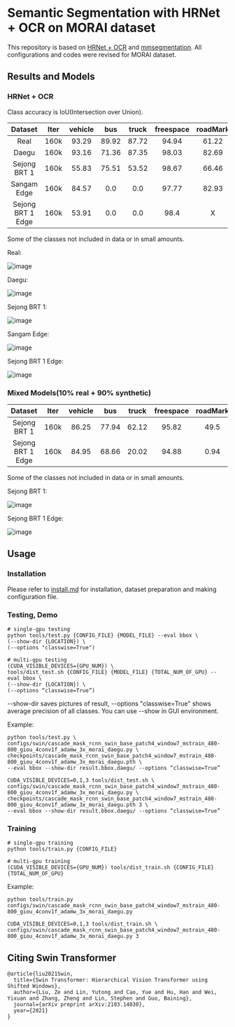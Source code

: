 # Semantic Segmentation with HRNet + OCR on MORAI dataset

This repository is based on [HRNet + OCR](https://github.com/HRNet/HRNet-Semantic-Segmentation) and [mmsegmentation](https://github.com/open-mmlab/mmsegmentation). All configurations and codes were revised for MORAI dataset.

## Results and Models

### HRNet + OCR

Class accuracy is IoU(Intersection over Union).

| Dataset | Iter | vehicle | bus | truck | freespace | roadMark | whiteLane | yellowLane | trafficSign | fence | background | config | log | model |
| :---: | :---: | :---: | :---: | :---: | :---: | :---: | :---: | :---: | :---: | :---: | :---: | :---: | :---: | :---: |
| Real | 160k | 93.29 | 89.92 | 87.72 | 94.94 | 61.22 | 87.81 | 79.86 | 66.3 | 91.08 | 97.85 | [config](configs/ocrnet/ocrnet_hr48_512x1024_160k_morai_real.py) | [log](https://drive.google.com/file/d/1mlQ0PNpR6onGbAYglsb5qQkZ8w7acRdK/view?usp=share_link) | [model] |
| Daegu | 160k | 93.16 | 71.36 | 87.35 | 98.03 | 82.69 | 83.64 | 84.3 | 71.6 | 83.87 | 99.58 | [config](configs/ocrnet/ocrnet_hr48_512x1024_160k_morai_daegu.py) | [log](https://drive.google.com/file/d/1t1xb1mEck7aoTTl-186CcXwSIMzu4Y1S/view?usp=share_link) | [model] |
| Sejong BRT 1 | 160k | 55.83 | 75.51 | 53.52 | 98.67 | 66.46 | 82.2 | 63.77 | 72.14 | X | 99.83 | [config](configs/ocrnet/ocrnet_hr48_512x1024_160k_morai_sejong_1.py) | [log](https://drive.google.com/file/d/13Qjd1q-fx2yS7KiZMVKHh_pdwiv-mjMW/view?usp=share_link) | [model] |
| Sangam Edge | 160k | 84.57 | 0.0 | 0.0 | 97.77 | 82.93 | 79.45 | 84.59 | 91.56 | 92.47 | 99.03 | [config](configs/ocrnet/ocrnet_hr48_512x1024_160k_morai_sangam_edge.py) | [log](https://drive.google.com/file/d/1mHIskUGH0-CAmaZo3Is1HtZrc2k0NOyC/view?usp=share_link) | [model] |
| Sejong BRT 1 Edge | 160k | 53.91 | 0.0 | 0.0 | 98.4 | X | 92.01 | 35.98 | 0.0 | X | 99.56 | [config](configs/ocrnet/ocrnet_hr48_512x1024_160k_morai_sejong_1_edge.py) | [log](https://drive.google.com/file/d/133zjdQnpArwUgwNzlFYfAEZwLXKxXJVc/view?usp=share_link) | [model] |

Some of the classes not included in data or in small amounts.

Real:

![image](https://user-images.githubusercontent.com/121915405/210929946-148bd854-4aa6-469e-803e-36dff218f887.png)

Daegu:

![image](https://user-images.githubusercontent.com/121915405/210929969-534794ad-6216-4c73-b7e0-b76326502481.png)

Sejong BRT 1:

![image](https://user-images.githubusercontent.com/121915405/210930001-a051fca5-4fec-45fd-b1ab-19f0b5ac1673.png)

Sangam Edge:

![image](https://user-images.githubusercontent.com/121915405/210930026-1b9c79d0-468f-4daf-ac23-3730f2c01814.png)

Sejong BRT 1 Edge:

![image](https://user-images.githubusercontent.com/121915405/210930051-93fcef68-2afe-47a9-8abc-c90ebe41bcaf.png)

### Mixed Models(10% real + 90% synthetic)

| Dataset | Iter | vehicle | bus | truck | freespace | roadMark | whiteLane | yellowLane | trafficSign | fence | background | config | log | model |
| :---: | :---: | :---: | :---: | :---: | :---: | :---: | :---: | :---: | :---: | :---: | :---: | :---: | :---: | :---: |
| Sejong BRT 1 | 160k | 86.25 | 77.94 | 62.12 | 95.82 | 49.5 | 82.73 | 74.57 | 37.21 | 67.79 | 97.68 | [config](configs/ocrnet/ocrnet_hr48_512x1024_160k_morai_sejong_1_mix.py) | [log](https://drive.google.com/file/d/1yw89dC9GdyRMNJ_AjxT0m0z7y28DSj2T/view?usp=share_link) | [model] |
| Sejong BRT 1 Edge | 160k | 84.95 | 68.66 | 20.02 | 94.88 | 0.94 | 82.81 | 72.19 | 0.0 | 49.82 | 94.42 | [config](configs/ocrnet/ocrnet_hr48_512x1024_160k_morai_sejong_1_edge_mix.py) | [log](https://drive.google.com/file/d/1N1agPFDpaQZMC-7Jn0BZ8zeCHnkFhnWr/view?usp=share_link) | [model] |

Some of the classes not included in data or in small amounts.

Sejong BRT 1:

![image](https://user-images.githubusercontent.com/121915405/210933760-c69e0485-b3ca-46ff-9f21-64690ec652bb.png)

Sejong BRT 1 Edge:

![image](https://user-images.githubusercontent.com/121915405/210933781-21bbb65f-1c52-41aa-99eb-50a822c5ee11.png)

## Usage

### Installation

Please refer to [install.md](docs/install.md) for installation, dataset preparation and making configuration file.

### Testing, Demo
```
# single-gpu testing
python tools/test.py {CONFIG_FILE} {MODEL_FILE} --eval bbox \
(--show-dir {LOCATION}) \
(--options "classwise=True")

# multi-gpu testing
(CUDA_VISIBLE_DEVICES={GPU_NUM}) \
tools/dist_test.sh {CONFIG_FILE} {MODEL_FILE} {TOTAL_NUM_OF_GPU} --eval bbox \
(--show-dir {LOCATION}) \
(--options “classwise=True”)
```

--show-dir saves pictures of result, --options "classwise=True" shows average precision of all classes.
You can use --show in GUI environment.

Example:
```
python tools/test.py \
configs/swin/cascade_mask_rcnn_swin_base_patch4_window7_mstrain_480-800_giou_4conv1f_adamw_3x_morai_daegu.py \
checkpoints/cascade_mask_rcnn_swin_base_patch4_window7_mstrain_480-800_giou_4conv1f_adamw_3x_morai_daegu.pth \
--eval bbox --show-dir result.bbox.daegu/ --options “classwise=True”

CUDA_VISIBLE_DEVICES=0,1,3 tools/dist_test.sh \
configs/swin/cascade_mask_rcnn_swin_base_patch4_window7_mstrain_480-800_giou_4conv1f_adamw_3x_morai_daegu.py \
checkpoints/cascade_mask_rcnn_swin_base_patch4_window7_mstrain_480-800_giou_4conv1f_adamw_3x_morai_daegu.pth 3 \
--eval bbox --show-dir result.bbox.daegu/ --options “classwise=True”
```

### Training

```
# single-gpu training
python tools/train.py {CONFIG_FILE}

# multi-gpu training
(CUDA_VISIBLE_DEVICES={GPU_NUM}) tools/dist_train.sh {CONFIG_FILE} {TOTAL_NUM_OF_GPU}
```

Example:
```
python tools/train.py configs/swin/cascade_mask_rcnn_swin_base_patch4_window7_mstrain_480-800_giou_4conv1f_adamw_3x_morai_daegu.py

CUDA_VISIBLE_DEVICES=0,1,3 tools/dist_train.sh \
configs/swin/cascade_mask_rcnn_swin_base_patch4_window7_mstrain_480-800_giou_4conv1f_adamw_3x_morai_daegu.py 3
```

## Citing Swin Transformer
```
@article{liu2021Swin,
  title={Swin Transformer: Hierarchical Vision Transformer using Shifted Windows},
  author={Liu, Ze and Lin, Yutong and Cao, Yue and Hu, Han and Wei, Yixuan and Zhang, Zheng and Lin, Stephen and Guo, Baining},
  journal={arXiv preprint arXiv:2103.14030},
  year={2021}
}
```
